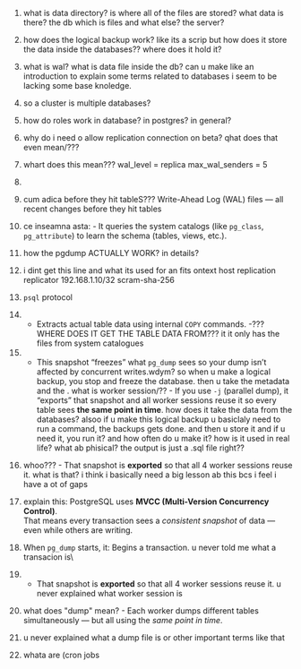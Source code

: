 1. what is data directory? is where all of the files are stored? what data is there? the db which is files and what else? the server?
2. how does the logical backup work? like its a scrip but how does it store the data inside the databases?? where does it hold it?
3. what is wal? what is data file inside the db? can u make like an introduction to explain some terms related to databases i seem to be lacking some base knoledge. 
4. so a cluster is multiple databases? 
5. how do roles work in database? in postgres? in general?
6. why do i need o allow replication connection on beta? qhat does that even mean/???
7. whart does this mean??? wal_level = replica
	max_wal_senders = 5
8.  


9. cum adica before they hit tableS??? Write-Ahead Log (WAL) files — all recent changes before they hit tables
10.  ce inseamna asta: - It queries the system catalogs (like `pg_class`, `pg_attribute`) to learn the schema (tables, views, etc.).
11. how the pgdump ACTUALLY WORK? in details?
12. i dint get this line and what its used for an fits ontext host    replication    replicator    192.168.1.10/32    scram-sha-256
13. `psql` protocol
14. - Extracts actual table data using internal `COPY` commands. -??? WHERE DOES IT GET THE TABLE DATA FROM??? it it only has the files from system catalogues


15. - This snapshot “freezes” what `pg_dump` sees so your dump isn’t affected by concurrent writes.wdym? so when u make a logical  backup, you stop and freeze the database. then u take the metadata and the . what is worker session/?? - If you use `-j` (parallel dump), it “exports” that snapshot and all worker sessions reuse it so every table sees **the same point in time**. how does it take the data from the databases? alsoo if u make this logical backup u basiclaly need to run a command, the backups gets done. and then u store it and if u need it, you run it? and how often do u make it? how is it used in real life? what ab phisical? the output is just a .sql file right??



16. whoo??? - That snapshot is **exported** so that all 4 worker sessions reuse it. what is that? i think i basically need a big lesson ab this bcs i feel i have a ot of gaps 
17. explain this: PostgreSQL uses **MVCC (Multi-Version Concurrency Control)**.  
That means every transaction sees a _consistent snapshot_ of data — even while others are writing.
18. When `pg_dump` starts, it: Begins a transaction. u never told me what a transacion is\
19. - That snapshot is **exported** so that all 4 worker sessions reuse it. u never explained what worker session is
20. what does "dump" mean? - Each worker dumps different tables simultaneously — but all using the _same point in time_.
21. u never explained what a dump file is or other important terms like that
22. whata are (cron jobs